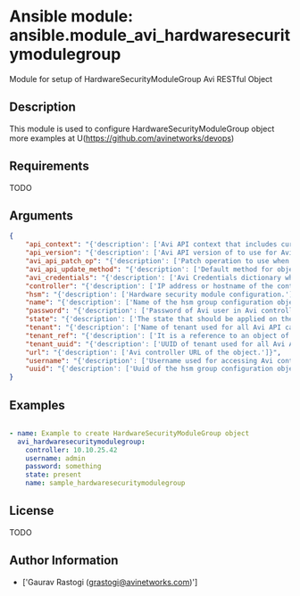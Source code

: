 # Ansible module: ansible.module_avi_hardwaresecuritymodulegroup


Module for setup of HardwareSecurityModuleGroup Avi RESTful Object

## Description

This module is used to configure HardwareSecurityModuleGroup object
more examples at U(https://github.com/avinetworks/devops)

## Requirements

TODO

## Arguments

``` json
{
    "api_context": "{'description': ['Avi API context that includes current session ID and CSRF Token.', 'This allows user to perform single login and re-use the session.'], 'version_added': '2.5'}",
    "api_version": "{'description': ['Avi API version of to use for Avi API and objects.'], 'default': '16.4.4'}",
    "avi_api_patch_op": "{'description': ['Patch operation to use when using avi_api_update_method as patch.'], 'version_added': '2.5', 'choices': ['add', 'replace', 'delete']}",
    "avi_api_update_method": "{'description': ['Default method for object update is HTTP PUT.', 'Setting to patch will override that behavior to use HTTP PATCH.'], 'version_added': '2.5', 'default': 'put', 'choices': ['put', 'patch']}",
    "avi_credentials": "{'description': ['Avi Credentials dictionary which can be used in lieu of enumerating Avi Controller login details.'], 'version_added': '2.5'}",
    "controller": "{'description': ['IP address or hostname of the controller. The default value is the environment variable C(AVI_CONTROLLER).'], 'default': ''}",
    "hsm": "{'description': ['Hardware security module configuration.'], 'required': True}",
    "name": "{'description': ['Name of the hsm group configuration object.'], 'required': True}",
    "password": "{'description': ['Password of Avi user in Avi controller. The default value is the environment variable C(AVI_PASSWORD).'], 'default': ''}",
    "state": "{'description': ['The state that should be applied on the entity.'], 'default': 'present', 'choices': ['absent', 'present']}",
    "tenant": "{'description': ['Name of tenant used for all Avi API calls and context of object.'], 'default': 'admin'}",
    "tenant_ref": "{'description': ['It is a reference to an object of type tenant.']}",
    "tenant_uuid": "{'description': ['UUID of tenant used for all Avi API calls and context of object.'], 'default': ''}",
    "url": "{'description': ['Avi controller URL of the object.']}",
    "username": "{'description': ['Username used for accessing Avi controller. The default value is the environment variable C(AVI_USERNAME).'], 'default': ''}",
    "uuid": "{'description': ['Uuid of the hsm group configuration object.']}",
}
```

## Examples


``` yaml

- name: Example to create HardwareSecurityModuleGroup object
  avi_hardwaresecuritymodulegroup:
    controller: 10.10.25.42
    username: admin
    password: something
    state: present
    name: sample_hardwaresecuritymodulegroup

```

## License

TODO

## Author Information
  - ['Gaurav Rastogi (grastogi@avinetworks.com)']
